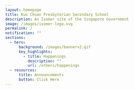 ```yaml
---
layout: homepage
title: Kuo Chuan Presbyterian Secondary School
description: An Isomer site of the Singapore Government
image: /images/isomer-logo.svg
permalink: /
notification: ""
sections:
  - hero:
      background: /images/bannerv2.gif
      key_highlights:
        - title: Happenings
          description: ""
          url: /others/happenings
  - resources:
      title: Announcements
      button: Click Here
---
```


